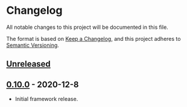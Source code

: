 ﻿# Changelog
All notable changes to this project will be documented in this file.

The format is based on [Keep a Changelog](https://keepachangelog.com/en/1.0.0/),
and this project adheres to [Semantic Versioning](https://semver.org/spec/v2.0.0.html).

## [Unreleased]

## [0.10.0] - 2020-12-8
 - Initial framework release.

[Unreleased]: https://github.com/avalanche759/Spire/compare/v0.10.0...HEAD
[0.10.0]: https://github.com/avalanche759/Spire/releases/tag/v0.10.0